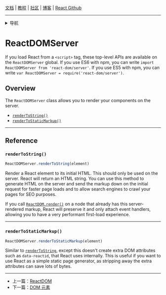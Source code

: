 [文档](/cn/docs/hello-world.md) | [教程](/cn/tutorial/tutorial.md) | [社区](/cn/community/support.md) | [博客](/cn/_posts/2017-04-07-react-v15.5.0.md) | [React Github](https://facebook.github.io/react/)

---
<details>
  <summary>导航</summary>

#### 快速入门

* [安装](/cn/docs/installation.md)
* [Hello World](/cn/docs/hello-world.md)
* [JSX 介绍](/cn/docs/introducing-jsx.md)
* [渲染元素](/cn/docs/rendering-elements.md)
* [组件和Props](/cn/docs/components-and-props.md)
* [State和生命周期](/cn/docs/state-and-lifecycle.md)
* [事件处理](/cn/docs/handling-events.md)
* [条件渲染](/cn/docs/conditional-rendering.md)
* [列表和键](/cn/docs/lists-and-keys.md)
* [表单](/cn/docs/forms.md)
* [状态提升](/cn/docs/lifting-state-up.md)
* [组合 vs 继承](/cn/docs/composition-vs-inheritance.md)
* [用 React 思考](/cn/docs/thinking-in-react.md)

#### 高级教程

* [深入JSX](/cn/docs/jsx-in-depth.md)
* [使用 PropTypes 做类型检查](/cn/docs/typechecking-with-proptypes.md)
* [Refs 和 DOM](/cn/docs/refs-and-the-dom.md)
* [不可控组件](/cn/docs/uncontrolled-components.md)
* [性能优化](/cn/docs/optimizing-performance.md)
* [不使用 ES6 的 React](/cn/docs/react-without-es6.md)
* [不使用 JSX 的 React](/cn/docs/react-without-jsx.md)
* [一致性比较（Reconciliation）](/cn/docs/reconciliation.md)
* [上下文（Context）](/cn/docs/context.md)
* [Web Components](/cn/docs/web-components.md)
* [高阶组件](/cn/docs/higher-order-components.md)
* [与其它类库集成](/cn/docs/integrating-with-other-libraries.md)

#### 参考

* [React API](/cn/docs/react-api.md)
* [React.Component](/cn/docs/react-component.md)
* [ReactDOM](/cn/docs/react-dom.md)
* [**`ReactDOMServer`**](/cn/docs/react-dom-server.md)
* [DOM 元素](/cn/docs/dom-elements.md)
* [合成事件（SyntheticEvent）](/cn/docs/events.md)

#### 贡献

* [如何贡献](/cn/contributing/how-to-contribute.md)
* [代码库概述](/cn/contributing/codebase-overview.md)
* [实现说明](/cn/contributing/implementation-notes.md)
* [设计原则](/cn/contributing/design-principles.md)


</details>

# ReactDOMServer

If you load React from a `<script>` tag, these top-level APIs are available on the `ReactDOMServer` global. If you use ES6 with npm, you can write `import ReactDOMServer from 'react-dom/server'`. If you use ES5 with npm, you can write `var ReactDOMServer = require('react-dom/server')`.

## Overview

The `ReactDOMServer` class allows you to render your components on the server.

 - [`renderToString()`](#rendertostring)
 - [`renderToStaticMarkup()`](#rendertostaticmarkup)

* * *

## Reference

### `renderToString()`

```javascript
ReactDOMServer.renderToString(element)
```

Render a React element to its initial HTML. This should only be used on the server. React will return an HTML string. You can use this method to generate HTML on the server and send the markup down on the initial request for faster page loads and to allow search engines to crawl your pages for SEO purposes.

If you call [`ReactDOM.render()`](/react/docs/react-dom.html#render) on a node that already has this server-rendered markup, React will preserve it and only attach event handlers, allowing you to have a very performant first-load experience.

* * *

### `renderToStaticMarkup()`

```javascript
ReactDOMServer.renderToStaticMarkup(element)
```

Similar to [`renderToString`](#rendertostring), except this doesn't create extra DOM attributes such as `data-reactid`, that React uses internally. This is useful if you want to use React as a simple static page generator, as stripping away the extra attributes can save lots of bytes.


---

* 上一篇：[ReactDOM](/cn/docs/react-dom.md)
* 下一篇：[DOM 元素](/cn/docs/dom-elements.md)
